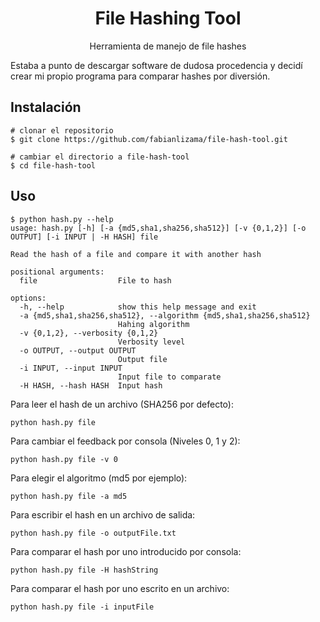 <h1 align=center>
File Hashing Tool
</h1>
<p align=center>
<span>Herramienta de manejo de file hashes</span>
<br>
</p>
<span>
Estaba a punto de descargar software de dudosa procedencia y decidí crear mi propio programa para comparar hashes por diversión.
</span>


## Instalación
```console
# clonar el repositorio
$ git clone https://github.com/fabianlizama/file-hash-tool.git

# cambiar el directorio a file-hash-tool
$ cd file-hash-tool
```
## Uso
```console
$ python hash.py --help
usage: hash.py [-h] [-a {md5,sha1,sha256,sha512}] [-v {0,1,2}] [-o OUTPUT] [-i INPUT | -H HASH] file

Read the hash of a file and compare it with another hash

positional arguments:
  file                  File to hash

options:
  -h, --help            show this help message and exit
  -a {md5,sha1,sha256,sha512}, --algorithm {md5,sha1,sha256,sha512}
                        Hahing algorithm
  -v {0,1,2}, --verbosity {0,1,2}
                        Verbosity level
  -o OUTPUT, --output OUTPUT
                        Output file
  -i INPUT, --input INPUT
                        Input file to comparate
  -H HASH, --hash HASH  Input hash
```

Para leer el hash de un archivo (SHA256 por defecto):
```
python hash.py file
```

Para cambiar el feedback por consola (Niveles 0, 1 y 2):
```
python hash.py file -v 0
```

Para elegir el algoritmo (md5 por ejemplo):
```
python hash.py file -a md5
```

Para escribir el hash en un archivo de salida:
```
python hash.py file -o outputFile.txt
```

Para comparar el hash por uno introducido por consola:
```
python hash.py file -H hashString
```

Para comparar el hash por uno escrito en un archivo:
```
python hash.py file -i inputFile
```
